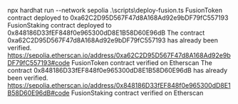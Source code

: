 npx hardhat run --network sepolia .\scripts\deploy-fusion.ts
FusionToken contract deployed to 0xa62C2D95D567F47d8A168Ad92e9bDF79fC557193
FusionStaking contract deployed to 0x848186D33fEF848f0e965300dD8E1B58D60E96dB
The contract 0xa62C2D95D567F47d8A168Ad92e9bDF79fC557193 has already been verified.
https://sepolia.etherscan.io/address/0xa62C2D95D567F47d8A168Ad92e9bDF79fC557193#code
FusionToken contract verified on Etherscan
The contract 0x848186D33fEF848f0e965300dD8E1B58D60E96dB has already been verified.
https://sepolia.etherscan.io/address/0x848186D33fEF848f0e965300dD8E1B58D60E96dB#code
FusionStaking contract verified on Etherscan